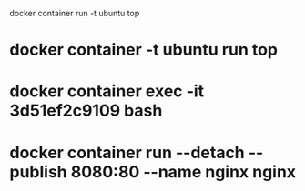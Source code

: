 docker container run -t ubuntu top
# docker container -t ubuntu run top
# docker container exec -it 3d51ef2c9109 bash
# docker container run --detach --publish 8080:80 --name nginx nginx
